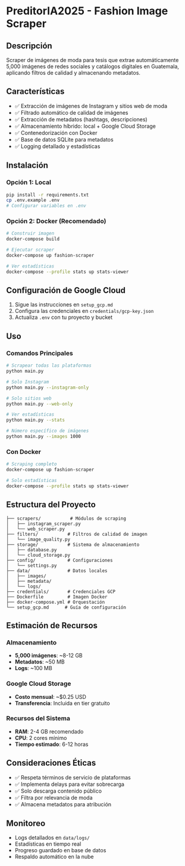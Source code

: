 # PreditorIA2025 - Fashion Image Scraper

## Descripción
Scraper de imágenes de moda para tesis que extrae automáticamente 5,000 imágenes de redes sociales y catálogos digitales en Guatemala, aplicando filtros de calidad y almacenando metadatos.

## Características
- ✅ Extracción de imágenes de Instagram y sitios web de moda
- ✅ Filtrado automático de calidad de imágenes
- ✅ Extracción de metadatos (hashtags, descripciones)
- ✅ Almacenamiento híbrido: local + Google Cloud Storage
- ✅ Contenedorización con Docker
- ✅ Base de datos SQLite para metadatos
- ✅ Logging detallado y estadísticas

## Instalación

### Opción 1: Local
```bash
pip install -r requirements.txt
cp .env.example .env
# Configurar variables en .env
```

### Opción 2: Docker (Recomendado)
```bash
# Construir imagen
docker-compose build

# Ejecutar scraper
docker-compose up fashion-scraper

# Ver estadísticas
docker-compose --profile stats up stats-viewer
```

## Configuración de Google Cloud

1. Sigue las instrucciones en `setup_gcp.md`
2. Configura las credenciales en `credentials/gcp-key.json`
3. Actualiza `.env` con tu proyecto y bucket

## Uso

### Comandos Principales
```bash
# Scrapear todas las plataformas
python main.py

# Solo Instagram
python main.py --instagram-only

# Solo sitios web
python main.py --web-only

# Ver estadísticas
python main.py --stats

# Número específico de imágenes
python main.py --images 1000
```

### Con Docker
```bash
# Scraping completo
docker-compose up fashion-scraper

# Solo estadísticas
docker-compose --profile stats up stats-viewer
```

## Estructura del Proyecto
```
├── scrapers/           # Módulos de scraping
│   ├── instagram_scraper.py
│   └── web_scraper.py
├── filters/           # Filtros de calidad de imagen
│   └── image_quality.py
├── storage/           # Sistema de almacenamiento
│   ├── database.py
│   └── cloud_storage.py
├── config/            # Configuraciones
│   └── settings.py
├── data/              # Datos locales
│   ├── images/
│   ├── metadata/
│   └── logs/
├── credentials/       # Credenciales GCP
├── Dockerfile         # Imagen Docker
├── docker-compose.yml # Orquestación
└── setup_gcp.md      # Guía de configuración
```

## Estimación de Recursos

### Almacenamiento
- **5,000 imágenes**: ~8-12 GB
- **Metadatos**: ~50 MB
- **Logs**: ~100 MB

### Google Cloud Storage
- **Costo mensual**: ~$0.25 USD
- **Transferencia**: Incluida en tier gratuito

### Recursos del Sistema
- **RAM**: 2-4 GB recomendado
- **CPU**: 2 cores mínimo
- **Tiempo estimado**: 6-12 horas

## Consideraciones Éticas
- ✅ Respeta términos de servicio de plataformas
- ✅ Implementa delays para evitar sobrecarga
- ✅ Solo descarga contenido público
- ✅ Filtra por relevancia de moda
- ✅ Almacena metadatos para atribución

## Monitoreo
- Logs detallados en `data/logs/`
- Estadísticas en tiempo real
- Progreso guardado en base de datos
- Respaldo automático en la nube
